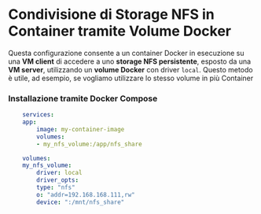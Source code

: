 # Condivisione di Storage NFS in Container tramite Volume Docker

Questa configurazione consente a un container Docker in esecuzione su una **VM client** di accedere a uno **storage NFS persistente**, esposto da una **VM server**, utilizzando un **volume Docker** con driver `local`.
Questo metodo è utile, ad esempio, se vogliamo utilizzare lo stesso volume in più Container 

### Installazione tramite Docker Compose

```yaml 
    services:
    app:
        image: my-container-image
        volumes:
        - my_nfs_volume:/app/nfs_share

    volumes:
    my_nfs_volume:
        driver: local
        driver_opts:
        type: "nfs"
        o: "addr=192.168.168.111,rw"
        device: ":/mnt/nfs_share"
